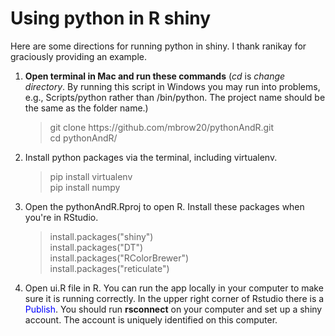 # Using python in R shiny
<p>Here are some directions for running python in shiny. I thank ranikay for graciously providing an example.</p>

<ol>
  <li><strong> Open terminal in Mac and run these commands</strong> (<i>cd</i> is <i>change directory</i>. By running this script in Windows you may run into problems, e.g., Scripts/python rather than /bin/python. The project name should be the same as the folder name.)  </li>
  <blockquote>
    git clone https://github.com/mbrow20/pythonAndR.git <br>
    cd pythonAndR/ <br>
  </blockquote>
  <li>Install python packages via the terminal, including virtualenv.</li>
  <blockquote>
    pip install virtualenv <br>
    pip install numpy<br>
  </blockquote>
  <li>Open the pythonAndR.Rproj to open R. Install these packages when you're in RStudio.</li>
  <blockquote>
    install.packages("shiny") <br>
    install.packages("DT") <br>
    install.packages("RColorBrewer") <br>
    install.packages("reticulate") <br>
  </blockquote>
  <li>Open ui.R file in R. You can run the app locally in your computer to make sure it is running correctly. In the upper right corner of Rstudio there is a <span style="color:blue";>Publish</span>. You should run <strong>rsconnect</strong> on your computer and set up a shiny account. The account is uniquely identified on this computer.</li>
  
</ol>


